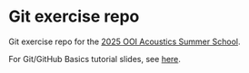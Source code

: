 # Git exercise repo

Git exercise repo for the [2025 OOI Acoustics Summer School](https://ooifb.org/2025-ooifb-acoustics-summer-school/).

For Git/GitHub Basics tutorial slides, see [here](https://docs.google.com/presentation/d/1jxycj8x5GGhQ62BKbI4g_MHks_e1b4WJG1LQCg5KYF8/edit?usp=sharing).
